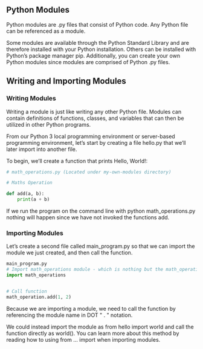 Python Modules
---------------------------

Python modules are .py files that consist of Python code. Any Python file can be referenced as a module.

Some modules are available through the Python Standard Library and are therefore installed with your Python installation.
Others can be installed with Python’s package manager pip.
Additionally, you can create your own Python modules since modules are comprised of Python .py files.

Writing and Importing Modules
----------------------------

### Writing Modules
Writing a module is just like writing any other Python file. Modules can contain definitions of functions, classes, and variables that can then be utilized in other Python programs.

From our Python 3 local programming environment or server-based programming environment, let’s start by creating a file hello.py that we’ll later import into another file.

To begin, we’ll create a function that prints Hello, World!:
```python
# math_operations.py (Located under my-own-modules directory)

# Maths Operation

def add(a, b):
    print(a + b)

 ```
If we run the program on the command line with python math_operations.py nothing will happen since we have not invoked the functions add.


### Importing Modules
Let’s create a second file called main_program.py so that we can import the module we just created, and then call the function.


```python
main_program.py
# Import math_operations module - which is nothing but the math_operations.py file
import math_operations


# Call function
math_operation.add(1, 2)
 ```
Because we are importing a module, we need to call the function by referencing the module name in DOT " . " notation.

We could instead import the module as from hello import world and call the function directly as world(). You can learn more about this method by reading how to using from … import when importing modules.
